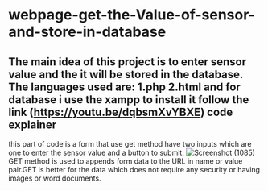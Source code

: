 # webpage-get-the-Value-of-sensor-and-store-in-database
The main idea of this project is to enter sensor value and the  it will be stored in the database.
The languages used are:
1.php 
2.html
and for database i use the xampp to install it follow the link (https://youtu.be/dqbsmXvYBXE)
code explainer
--------------
this part of code is a form that use get method have two inputs which are one to enter the sensor value and a button to submit.
![Screenshot (1085)](https://user-images.githubusercontent.com/108452991/182484110-5470782b-6fce-4ee5-8208-fffad40cf646.png)
GET method is used to appends form data to the URL in name or value pair.GET is better for the data which does not require any security or having images or word documents.


